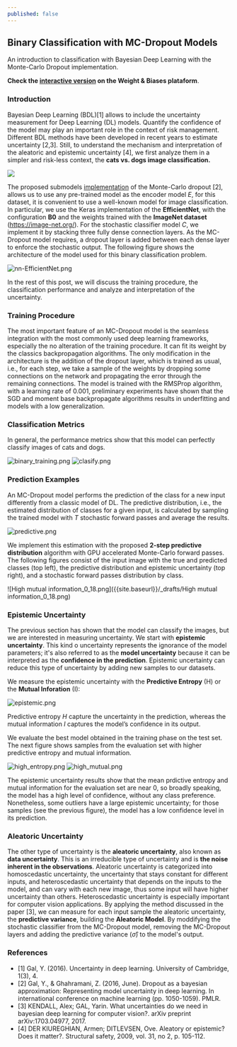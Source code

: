 ```yaml
---
published: false
---
```

## Binary Classification with MC-Dropout Models

An introduction to classification with Bayesian Deep Learning with the Monte-Carlo Dropout implementation. 

**Check the [interactive version](https://wandb.ai/sborquez/her2bdl/reports/Binary-Classification-with-MC-Dropout-Models--VmlldzozMTg0OTE) on the Weight & Biases plataform**.

### Introduction

Bayesian Deep Learning (BDL)[1] allows to include the uncertainty measurement for Deep Learning (DL) models. Quantify the confidence of the model may play an important role in the context of risk management. Different BDL methods have been developed in recent years to estimate uncertainty [2,3]. Still, to understand the mechanism and interpretation of the aleatoric and epistemic uncertainty [4], we first analyze them in a simpler and risk-less context, the **cats vs. dogs image classification.**


![](https://api.wandb.ai/files/sborquez/images/projects/131709/a91e89f8.png)

The proposed submodels [implementation](https://github.com/sborquez/her2bdl/tree/dev) of the Monte-Carlo dropout [2], allows us to use any pre-trained model as the encoder model _E_, for this dataset, it is convenient to use a well-known model for image classification. In particular, we use the Keras implementation of the **EfficientNet**, with the configuration **B0** and the weights trained with the **ImageNet dataset** (https://image-net.org/).
For the stochastic classifier model _C_, we implement it by stacking three fully dense connection layers. As the MC-Dropout model requires, a dropout layer is added between each dense layer to enforce the stochastic output.  The following figure shows the architecture of the model used for this binary classification problem.

![nn-EfficientNet.png]({{site.baseurl}}/_drafts/nn-EfficientNet.png)

In the rest of this post, we will discuss the training procedure, the classification performance and analyze and interpretation of the uncertainty.

### Training Procedure

The most important feature of an MC-Dropout model is the seamless integration with the most commonly used deep learning frameworks, especially the no alteration of the training procedure. It can fit its weight by the classics backpropagation algorithms. The only modification in the architecture is the addition of the dropout layer, which is trained as usual, i.e., for each step, we take a sample of the weights by dropping some connections on the network and propagating the error through the remaining connections.
The model is trained with the RMSProp algorithm, with a learning rate of 0.001, preliminary experiments have shown that the SGD and moment base backpropagate algorithms results in underfitting and models with a low generalization.

### Classification Metrics

In general, the performance metrics show that this model can perfectly classify images of cats and dogs.

![binary_training.png]({{site.baseurl}}/_drafts/binary_training.png)
![clasify.png]({{site.baseurl}}/_drafts/clasify.png)

### Prediction Examples

An MC-Dropout model performs the prediction of the class for a new input differently from a classic model of DL. The predictive distribution, i.e., the estimated distribution of classes for a given input, is calculated by sampling the trained model with _T_ stochastic forward passes and average the results. 

![predictive.png]({{site.baseurl}}/_drafts/predictive.png)

We implement this estimation with the proposed **2-step predictive distribution** algorithm with GPU accelerated Monte-Carlo forward passes. The following figures consist of the input image with the true and predicted classes (top left), the predictive distribution and epistemic uncertainty (top right), and a stochastic forward passes distribution by class.


![High mutual information_0_18.png]({{site.baseurl}}/_drafts/High mutual information_0_18.png)


### Epistemic Uncertainty

The previous section has shown that the model can classify the images, but we are interested in measuring uncertainty. We start with **epistemic uncertainty**.  This kind o uncertainty represents the ignorance of the model parameters; it's also referred to as the **model uncertainty** because it can be interpreted as the **confidence in the prediction**. Epistemic uncertainty can reduce this type of uncertainty by adding new samples to our datasets.

We measure the epistemic uncertainty with the **Predictive Entropy** (H) or the **Mutual Inforation** (I):

![epistemic.png]({{site.baseurl}}/_drafts/epistemic.png)

Predictive entropy _H_ capture the uncertainty in the prediction, whereas the mutual information _I_ captures the model’s confidence in its output.

We evaluate the best model obtained in the training phase on the test set.  The next figure shows samples from the evaluation set with higher predictive entropy and mutual information.

![high_entropy.png]({{site.baseurl}}/_drafts/high_entropy.png)
![high_mutual.png]({{site.baseurl}}/_drafts/high_mutual.png)

The epistemic uncertainty results show that  the mean prdictive entropy and mutual information for the evaluation set are near 0, so broadly speaking, the model has a high level of confidence, without any class preference.  Nonetheless, some outliers have a large epistemic uncertainty; for those samples (see the previous figure), the model has a low confidence level in its prediction.

### Aleatoric Uncertainty

The other type of uncertainty is the **aleatoric uncertainty**, also known as **data uncertainty**. This is an irreducible type of uncertainty and is **the noise inherent in the observations**. Aleatoric uncertainty is categorized into homoscedastic uncertainty, the uncertainty that stays constant for different inputs, and heteroscedastic uncertainty that depends on the inputs to the model, and can vary with each new image, thus some input will have higher uncertainty than others. Heteroscedastic uncertainty is especially important for computer vision applications.
By applying the method discussed in the paper [3], we can measure  for each input sample the aleatoric uncertainty, the **predictive variance**, building the **Aleatoric Model**. By moddifying the stochastic classifier from the MC-Dropout model, removing the MC-Dropout layers and adding the predictive variance ($\hat{\sigma}$) to the model's output.

### References

* [1] Gal, Y. (2016). Uncertainty in deep learning. University of Cambridge, 1(3), 4.
* [2] Gal, Y., & Ghahramani, Z. (2016, June). Dropout as a bayesian approximation: Representing model uncertainty in deep learning. In international conference on machine learning (pp. 1050-1059). PMLR.
* [3] KENDALL, Alex; GAL, Yarin. What uncertainties do we need in bayesian deep learning for computer vision?. arXiv preprint arXiv:1703.04977, 2017.
* [4] DER KIUREGHIAN, Armen; DITLEVSEN, Ove. Aleatory or epistemic? Does it matter?. Structural safety, 2009, vol. 31, no 2, p. 105-112.


